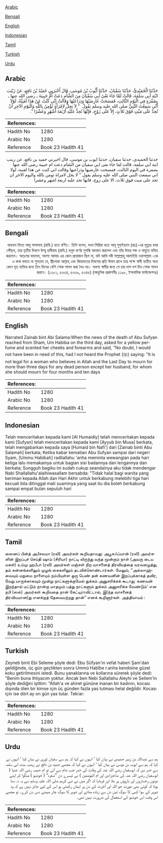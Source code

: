 [Arabic](#arabic)

[Bengali](#bengali)

[English](#english)

[Indonesian](#indonesian)

[Tamil](#tamil)

[Turkish](#turkish)

[Urdu](#urdu)

## Arabic


<div dir="rtl" lang="ar" style={{fontSize:'larger',backgroundColor:'#f8f9fa',padding:20}}>
حَدَّثَنَا الْحُمَيْدِيُّ، حَدَّثَنَا سُفْيَانُ، حَدَّثَنَا أَيُّوبُ بْنُ مُوسَى، قَالَ أَخْبَرَنِي حُمَيْدُ بْنُ نَافِعٍ، عَنْ زَيْنَبَ ابْنَةِ أَبِي سَلَمَةَ، قَالَتْ لَمَّا جَاءَ نَعْىُ أَبِي سُفْيَانَ مِنَ الشَّأْمِ دَعَتْ أُمُّ حَبِيبَةَ ـ رضى الله عنها ـ بِصُفْرَةٍ فِي الْيَوْمِ الثَّالِثِ، فَمَسَحَتْ عَارِضَيْهَا وَذِرَاعَيْهَا وَقَالَتْ إِنِّي كُنْتُ عَنْ هَذَا لَغَنِيَّةً، لَوْلاَ أَنِّي سَمِعْتُ النَّبِيَّ صلى الله عليه وسلم يَقُولُ ‏ "‏ لاَ يَحِلُّ لاِمْرَأَةٍ تُؤْمِنُ بِاللَّهِ وَالْيَوْمِ الآخِرِ أَنْ تُحِدَّ عَلَى مَيِّتٍ فَوْقَ ثَلاَثٍ، إِلاَّ عَلَى زَوْجٍ، فَإِنَّهَا تُحِدُّ عَلَيْهِ أَرْبَعَةَ أَشْهُرٍ وَعَشْرًا ‏"‏‏.‏
</div>
<div style={{backgroundColor:'#f8f9fa',padding:20, marginBottom: 10}}><table> <thead> <tr> <th>References:</th> <th></th> </tr> </thead> <tbody><tr><td>Hadith No</td><td>1280</td></tr><tr><td>Arabic No</td><td>1280</td></tr><tr><td>Reference</td><td>Book 23 Hadith 41</td></tr></tbody></table></div>


<div dir="rtl" lang="ar" style={{fontSize:'larger',backgroundColor:'#f8f9fa',padding:20}}>
حدثنا الحميدي، حدثنا سفيان، حدثنا ايوب بن موسى، قال اخبرني حميد بن نافع، عن زينب ابنة ابي سلمة، قالت لما جاء نعى ابي سفيان من الشام دعت ام حبيبة رضى الله عنها بصفرة في اليوم الثالث، فمسحت عارضيها وذراعيها وقالت اني كنت عن هذا لغنية، لولا اني سمعت النبي صلى الله عليه وسلم يقول " لا يحل لامراة تومن بالله واليوم الاخر ان تحد على ميت فوق ثلاث، الا على زوج، فانها تحد عليه اربعة اشهر وعشرا
</div>
<div style={{backgroundColor:'#f8f9fa',padding:20, marginBottom: 10}}><table> <thead> <tr> <th>References:</th> <th></th> </tr> </thead> <tbody><tr><td>Hadith No</td><td>1280</td></tr><tr><td>Arabic No</td><td>1280</td></tr><tr><td>Reference</td><td>Book 23 Hadith 41</td></tr></tbody></table></div>

## Bengali


<div dir="rtl" lang="bn" style={{fontSize:'larger',backgroundColor:'#f8f9fa',padding:20}}>
যায়নাব বিনত আবূ সালামাহ (রাযি.) হতে বর্ণিত। তিনি বলেন, যখন সিরিয়া হতে আবূ সুফ্ইয়্যান (রাঃ)-এর মৃত্যুর খবর পৌঁছল, তার তৃতীয় দিবসে উম্মু হাবীবাহ (রাযি.) হলুদ বর্ণের সুগন্ধি আনয়ন করলেন এবং তাঁর উভয় গন্ড ও বাহুতে মথিত করলেন। অতঃপর বললেন, অবশ্য আমার এর কোন প্রয়োজন ছিল না, যদি আমি নবী সাল্লাল্লাহু আলাইহি ওয়াসাল্লাম -কে এ কথা বলতে না শুনতাম যে, স্ত্রীলোক আল্লাহ্ এবং কিয়ামতের দিবসের প্রতি ঈমান রাখে তার পক্ষে স্বামী ব্যতীত অন্য কোন মৃত ব্যক্তির জন্য তিন দিনের বেশি শোক পালন করা বৈধ নয়। অবশ্য স্বামীর জন্য সে চার মাস দশ দিন শোক পালন করবে। (১২৮১, ৫৩৩৪, ৫৩৩৯, ৫৩৪৫) (আধুনিক প্রকাশনীঃ ১১৯৮, ইসলামিক ফাউন্ডেশনঃ)
</div>
<div style={{backgroundColor:'#f8f9fa',padding:20, marginBottom: 10}}><table> <thead> <tr> <th>References:</th> <th></th> </tr> </thead> <tbody><tr><td>Hadith No</td><td>1280</td></tr><tr><td>Arabic No</td><td>1280</td></tr><tr><td>Reference</td><td>Book 23 Hadith 41</td></tr></tbody></table></div>

## English


<div dir="ltr" lang="en" style={{fontSize:'larger',backgroundColor:'#f8f9fa',padding:20}}>
Narrated Zainab bint Abi Salama:When the news of the death of Abu Sufyan reached from Sham, Um Habiba on the third day, asked for a yellow perfume and scented her cheeks and forearms and said, "No doubt, I would not have been in need of this, had I not heard the Prophet (ﷺ) saying: "It is not legal for a woman who believes in Allah and the Last Day to mourn for more than three days for any dead person except her husband, for whom she should mourn for four months and ten days
</div>
<div style={{backgroundColor:'#f8f9fa',padding:20, marginBottom: 10}}><table> <thead> <tr> <th>References:</th> <th></th> </tr> </thead> <tbody><tr><td>Hadith No</td><td>1280</td></tr><tr><td>Arabic No</td><td>1280</td></tr><tr><td>Reference</td><td>Book 23 Hadith 41</td></tr></tbody></table></div>

## Indonesian


<div dir="ltr" lang="id" style={{fontSize:'larger',backgroundColor:'#f8f9fa',padding:20}}>
Telah menceritakan kepada kami [Al Humaidiy] telah menceritakan kepada kami [Sufyan] telah menceritakan kepada kami [Ayyub bin Musa] berkata, telah mengabarkan kepada saya [Humaid bin Nafi'] dari [Zainab binti Abu Salamah] berkata; Ketika kabar kematian Abu Sufyan sampai dari negeri Syam, [Ummu Habibah] radliallahu 'anha meminta wewangian pada hari ketiga lalu memakainya untuk bagian sisi badannya dan lengannya dan berkata; Sungguh bagiku ini sudah cukup seandainya aku tidak mendengar Nabi Shallallahu'alaihiwasallam bersabda: "Tidak halal bagi wanita yang beriman kepada Allah dan Hari Akhir untuk berkabung melebihi tiga hari kecuali bila ditinggal mati suaminya yang saat itu dia boleh berkabung sampai empat bulan sepuluh hari
</div>
<div style={{backgroundColor:'#f8f9fa',padding:20, marginBottom: 10}}><table> <thead> <tr> <th>References:</th> <th></th> </tr> </thead> <tbody><tr><td>Hadith No</td><td>1280</td></tr><tr><td>Arabic No</td><td>1280</td></tr><tr><td>Reference</td><td>Book 23 Hadith 41</td></tr></tbody></table></div>

## Tamil


<div dir="ltr" lang="ta" style={{fontSize:'larger',backgroundColor:'#f8f9fa',padding:20}}>
ஸைனப் பின்த் அபீசலமா (ரலி) அவர்கள் கூறியதாவது: அபூசுஃப்யான் (ரலி) அவர்களின் இறப்புச் செய்தி ஷாம் (சிரியா) நாட்டி லிருந்து வந்த மூன்றாம் நாள் (அவரு டைய மகள்) உம்மு ஹபீபா (ரலி) அவர்கள் மஞ்சள் நிற வாசனைத் திரவியத்தை வரவழைத்து, தம் கன்னங்களிலும் முழங் கைகளிலும் தடவிக்கொண்டார்கள். மேலும், “அல்லாஹ்வையும் மறுமை நாளையும் நம்பியுள்ள ஒரு பெண் தன் கணவனின் இறப்புக்காகத் தவிர, வேறு யாருக்காகவும் மூன்று நாட்களுக்குமேல் துக்கம் அனுசரிக்கக் கூடாது; கணவன் இறந்தால் மட்டும் நான்கு மாதமும் பத்து நாட்களும் துக்கம் அனுசரிக்க வேண்டும்’ என நபி (ஸல்) அவர்கள் கூறியதை நான் கேட்டிராவிட்டால், இ(ந்த வாசனைத் திரவியமான)து எனக்குத் தேவையற்றது தான்” எனக் கூறினார்கள். அத்தியாயம் :
</div>
<div style={{backgroundColor:'#f8f9fa',padding:20, marginBottom: 10}}><table> <thead> <tr> <th>References:</th> <th></th> </tr> </thead> <tbody><tr><td>Hadith No</td><td>1280</td></tr><tr><td>Arabic No</td><td>1280</td></tr><tr><td>Reference</td><td>Book 23 Hadith 41</td></tr></tbody></table></div>

## Turkish


<div dir="ltr" lang="tr" style={{fontSize:'larger',backgroundColor:'#f8f9fa',padding:20}}>
Zeyneb binti Ebi Seleme şöyle dedi: Ebu Süfyan'ın vefat haberi Şam'dan geldiğinde, üç gün geçtikten sonra Ummü Habîbe r.anha kendisine güzel koku getirilmesini istedi. Bunu yanaklarına ve kollarına sürerek şöyle dedi: "Benim buna ihtiyacım yoktur. Ancak ben Nebi Sallallahu Aleyhi ve Sellem'in şöyle dediğini işittim: "Allah'a ve ahiret gününe inanan bir kadının, kocası dışında ölen bir kimse için üç günden fazla yas tutması helal değildir. Kocası için ise dört ay on gün yas tutar. Tekrar:
</div>
<div style={{backgroundColor:'#f8f9fa',padding:20, marginBottom: 10}}><table> <thead> <tr> <th>References:</th> <th></th> </tr> </thead> <tbody><tr><td>Hadith No</td><td>1280</td></tr><tr><td>Arabic No</td><td>1280</td></tr><tr><td>Reference</td><td>Book 23 Hadith 41</td></tr></tbody></table></div>

## Urdu


<div dir="rtl" lang="ur" style={{fontSize:'larger',backgroundColor:'#f8f9fa',padding:20}}>
ہم سے عبداللہ بن زبیر حمیدی نے بیان کیا ‘ انہوں نے کہا کہ ہم سے سفیان ثوری نے بیان کیا ‘ انہوں نے کہا کہ ہم سے ایوب بن موسیٰ نے بیان کیا ‘ انہوں نے کہا کہ مجھے حمید بن نافع نے زینب بنت ابی سلمہ سے خبر دی کہ ابوسفیان رضی اللہ عنہ کی وفات کی خبر جب شام سے آئی تو ام حبیبہ رضی اللہ عنہا ( ابوسفیان رضی اللہ عنہ کی صاحبزادی اور ام المؤمنین ) نے تیسرے دن ”صفرہ“ ( خوشبو ) منگوا کر اپنے دونوں رخساروں اور بازوؤں پر ملا اور فرمایا کہ اگر میں نے نبی کریم صلی اللہ علیہ وسلم سے یہ نہ سنا ہوتا کہ کوئی بھی عورت جو اللہ اور آخرت کے دن پر ایمان رکھتی ہو اس کے لیے جائز نہیں ہے کہ وہ شوہر کے سوا کسی کا سوگ تین دن سے زیادہ منائے اور شوہر کا سوگ چار مہینے دس دن کرے۔ تو مجھے اس وقت اس خوشبو کے استعمال کی ضرورت نہیں تھی۔
</div>
<div style={{backgroundColor:'#f8f9fa',padding:20, marginBottom: 10}}><table> <thead> <tr> <th>References:</th> <th></th> </tr> </thead> <tbody><tr><td>Hadith No</td><td>1280</td></tr><tr><td>Arabic No</td><td>1280</td></tr><tr><td>Reference</td><td>Book 23 Hadith 41</td></tr></tbody></table></div>